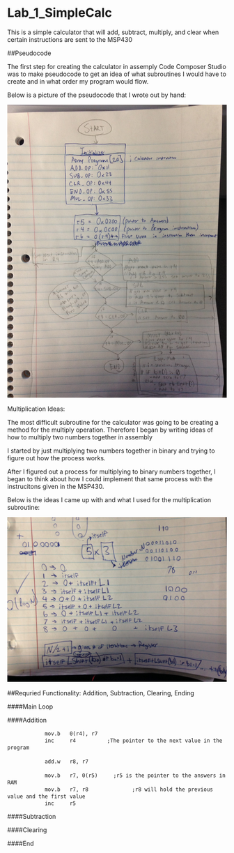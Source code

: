 Lab_1_SimpleCalc
================

This is a simple calculator that will add, subtract, multiply, and clear when certain instructions are sent to the MSP430


##Pseudocode

The first step for creating the calculator in assemply Code Composer Studio was to make pseudocode to get an idea of 
what subroutines I would have to create and in what order my program would flow.

Below is a picture of the pseudocode that I wrote out by hand:

![alt text](https://raw.githubusercontent.com/JarrodWooden/Lab_1_SimpleCalc/master/IMG_0105.jpg "Simulation Picture for Part Two")

Multiplication Ideas:
  
  The most difficult subroutine for the calculator was going to be creating a method for the multiply operation.
  Therefore I began by writing ideas of how to multiply two numbers together in assembly
  
  I started by just multiplying two numbers together in binary and trying to figure out how the 
      process works.
      
  After I figured out a process for multiplying to binary numbers together, I began to think about how I could implement
    that same process with the instrucitons given in the MSP430.
    
  Below is the ideas I came up with and what I used for the multiplication subroutine:
    
![alt text](https://raw.githubusercontent.com/JarrodWooden/Lab_1_SimpleCalc/master/IMG_0106.JPG "Simulation Picture for Part Two")

##Requried Functionality: Addition, Subtraction, Clearing, Ending

####Main Loop

####Addition

```
			mov.b	0(r4), r7
			inc		r4          ;The pointer to the next value in the program

			add.w	r8, r7
			
			mov.b	r7, 0(r5)     ;r5 is the pointer to the answers in RAM
			mov.b	r7, r8   			;r8 will hold the previous value and the first value
			inc		r5
```

####Subtraction

####Clearing

####End

